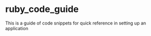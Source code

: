 # ruby_code_guide
This is a guide of code snippets for quick reference in setting up an application
